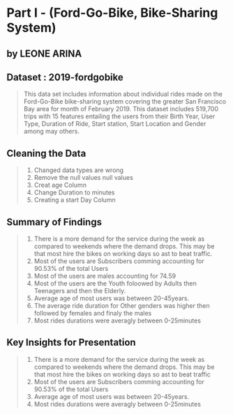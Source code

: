 # Part I - (Ford-Go-Bike, Bike-Sharing System)
## by LEONE ARINA



## Dataset : 2019-fordgobike

>This data set includes information about individual rides made on the Ford-Go-Bike bike-sharing system covering the greater San Francisco Bay area for month of February 2019.
>This dataset includes 519,700 trips with 15 features  entailing the users from their Birth Year, User Type, Duration of Ride, Start station, Start Location and Gender among may others.

## Cleaning the Data
>1. Changed data types are wrong
>2. Remove the null values null values
>3. Creat age Column 
>4. Change Duration to minutes
>5. Creating a start Day Column

## Summary of Findings

>1. There is a more demand for the service during the week as compared to weekends where the demand drops. This may be that most hire the bikes on working days so ast to beat traffic.
>2. Most of the users are Subscribers comming accounting for 90.53% of the total Users
>3. Most of the users are males accounting for 74.59
>4. Most of the users are the Youth foloowed by Adults then Teenagers and then the Elderly.
>5. Average age of most users was between 20-45years.
>6. The average ride duration for Other genders was higher then followed by females and finaly the males
>7. Most rides durations were averagly between  0-25minutes


## Key Insights for Presentation

>1. There is a more demand for the service during the week as compared to weekends where the demand drops. This may be that most hire the bikes on working days so ast to beat traffic
>2. Most of the users are Subscribers comming accounting for 90.53% of the total Users
>3. Average age of most users was between 20-45years.
>4. Most rides durations were averagly between  0-25minutes